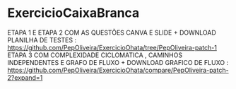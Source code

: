 # ExercicioCaixaBranca
ETAPA 1 E ETAPA 2 COM AS QUESTÕES CANVA E SLIDE + DOWNLOAD PLANILHA DE TESTES : https://github.com/PepOliveira/ExercicioOhata/tree/PepOliveira-patch-1
ETAPA 3 COM COMPLEXIDADE CICLOMATICA , CAMINHOS INDEPENDENTES E GRAFO DE FLUXO + DOWNLOAD GRAFICO DE FLUXO : https://github.com/PepOliveira/ExercicioOhata/compare/PepOliveira-patch-2?expand=1
